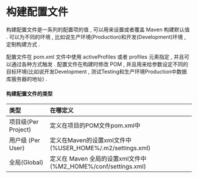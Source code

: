 # 构建配置文件

构建配置文件是一系列的配置项的值 , 可以用来设置或者覆盖 Maven 构建默认值 . 可以为不同的环境 , 比如说生产环境\(Production\)和开发\(Development\)环境 , 定制构建方式 . 

配置文件在 pom.xml 文件中使用 activeProfiles 或者 profiles 元素指定 , 并且可以通过各种方式触发 . 配置文件在构建时修改 POM , 并且用来给参数设定不同的目标环境\(比如说开发Development , 测试Testing和生产环境Production中数据库服务器的地址\) . 

#### 构建配置文件的类型

| 类型 | 在哪定义 |
| :--- | :--- |
| 项目级\(Per Project\) | 定义在项目的POM文件pom.xml中 |
| 用户级 \(Per User\) | 定义在Maven的设置xml文件中 \(%USER\_HOME%/.m2/settings.xml\) |
| 全局\(Global\) | 定义在 Maven 全局的设置xml文件中 \(%M2\_HOME%/conf/settings.xml\) |



